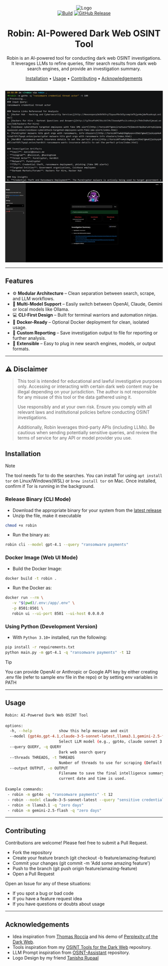 <div align="center">
   <img src=".github/assets/logo.png" alt="Logo" width="300">
   <br><a href="https://github.com/apurvsinghgautam/robin/actions/workflows/binary.yml"><img alt="Build" src="https://github.com/apurvsinghgautam/robin/actions/workflows/binary.yml/badge.svg"></a> <a href="https://github.com/apurvsinghgautam/robin/releases"><img alt="GitHub Release" src="https://img.shields.io/github/v/release/apurvsinghgautam/robin"></a>
   <h1>Robin: AI-Powered Dark Web OSINT Tool</h1>

   <p>Robin is an AI-powered tool for conducting dark web OSINT investigations. It leverages LLMs to refine queries, filter search results from dark web search engines, and provide an investigation summary.</p>
   <a href="#installation">Installation</a> &bull; <a href="#usage">Usage</a> &bull; <a href="#contributing">Contributing</a> &bull; <a href="#acknowledgements">Acknowledgements</a><br><br>
</div>

![Demo](.github/assets/screen.png)
![Demo](.github/assets/screen-ui.png)


---

## Features

- ⚙️ **Modular Architecture** – Clean separation between search, scrape, and LLM workflows.
- 🤖 **Multi-Model Support** – Easily switch between OpenAI, Claude, Gemini or local models like Ollama.
- 💻 **CLI-First Design** – Built for terminal warriors and automation ninjas.
- 🐳 **Docker-Ready** – Optional Docker deployment for clean, isolated usage.
- 📝 **Custom Reporting** – Save investigation output to file for reporting or further analysis.
- 🧩 **Extensible** – Easy to plug in new search engines, models, or output formats.

---

## ⚠️ Disclaimer
> This tool is intended for educational and lawful investigative purposes only. Accessing or interacting with certain dark web content may be illegal depending on your jurisdiction. The author is not responsible for any misuse of this tool or the data gathered using it.
>
> Use responsibly and at your own risk. Ensure you comply with all relevant laws and institutional policies before conducting OSINT investigations.
>
> Additionally, Robin leverages third-party APIs (including LLMs). Be cautious when sending potentially sensitive queries, and review the terms of service for any API or model provider you use.

## Installation
> [!NOTE]
> The tool needs Tor to do the searches. You can install Tor using `apt install tor` on Linux/Windows(WSL) or `brew install tor` on Mac. Once installed, confirm if Tor is running in the background.

### Release Binary (CLI Mode)

- Download the appropriate binary for your system from the [latest release](https://github.com/apurvsinghgautam/robin/releases/latest)
- Unzip the file, make it executable 
```bash
chmod +x robin
```

- Run the binary as:
```bash
robin cli --model gpt-4.1 --query "ransomware payments"
```

### Docker Image (Web UI Mode)

- Build the Docker Image:

```bash
docker build -t robin .
```

- Run the Docker as:

```bash
docker run --rm \
   -v "$(pwd)/.env:/app/.env" \
   -p 8501:8501 \
   robin ui --ui-port 8501 --ui-host 0.0.0.0
```

### Using Python (Development Version)

- With `Python 3.10+` installed, run the following:

```bash
pip install -r requirements.txt
python main.py -m gpt-4.1 -q "ransomware payments" -t 12
```

> [!TIP]
> You can provide OpenAI or Anthropic or Google API key by either creating .env file (refer to sample env file in the repo) or by setting env variables in PATH

---

## Usage

```bash
Robin: AI-Powered Dark Web OSINT Tool

options:
  -h, --help            show this help message and exit
  --model {gpt4o,gpt-4.1,claude-3-5-sonnet-latest,llama3.1,gemini-2.5-flash}, -m {gpt4o,gpt-4.1,claude-3-5-sonnet-latest,llama3.1,gemini-2.5-flash}
                        Select LLM model (e.g., gpt4o, claude sonnet 3.5, ollama models, gemini 2.5 flash)
  --query QUERY, -q QUERY
                        Dark web search query
  --threads THREADS, -t THREADS
                        Number of threads to use for scraping (Default: 5)
  --output OUTPUT, -o OUTPUT
                        Filename to save the final intelligence summary. If not provided, a filename based on the
                        current date and time is used.

Example commands:
 - robin -m gpt4o -q "ransomware payments" -t 12
 - robin --model claude-3-5-sonnet-latest --query "sensitive credentials exposure" --threads 8 --output filename
 - robin -m llama3.1 -q "zero days"
 - robin -m gemini-2.5-flash -q "zero days"
```

---

## Contributing

Contributions are welcome! Please feel free to submit a Pull Request.

- Fork the repository
- Create your feature branch (git checkout -b feature/amazing-feature)
- Commit your changes (git commit -m 'Add some amazing feature')
- Push to the branch (git push origin feature/amazing-feature)
- Open a Pull Request

Open an Issue for any of these situations:
- If you spot a bug or bad code
- If you have a feature request idea
- If you have questions or doubts about usage

---

## Acknowledgements

- Idea inspiration from [Thomas Roccia](https://x.com/fr0gger_) and his demo of [Perplexity of the Dark Web](https://x.com/fr0gger_/status/1908051083068645558).
- Tools inspiration from my [OSINT Tools for the Dark Web](https://github.com/apurvsinghgautam/dark-web-osint-tools) repository.
- LLM Prompt inspiration from [OSINT-Assistant](https://github.com/AXRoux/OSINT-Assistant) repository.
- Logo Design by my friend [Tanishq Rupaal](https://github.com/Tanq16/)
